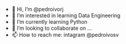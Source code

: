 - 👋 Hi, I’m @pedroivorj
- 👀 I’m interested in learning Data Engineering
- 🌱 I’m currently learning Python
- 💞️ I’m looking to collaborate on ...
- 📫 How to reach me: intagram @pedroivosv

<!---
pedroivorj/pedroivorj is a ✨ special ✨ repository because its `README.md` (this file) appears on your GitHub profile.
You can click the Preview link to take a look at your changes.
--->
